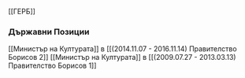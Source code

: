 [[ГЕРБ]]

### Държавни Позиции
[[Министър на Културата]] в [[(2014.11.07 - 2016.11.14) Правителство Борисов 2]]
[[Министър на Културата]] в [[(2009.07.27 - 2013.03.13) Правителство Борисов 1]]